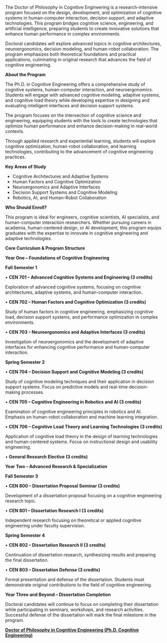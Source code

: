 The Doctor of Philosophy in Cognitive Engineering is a research-intensive program focused on the design, development, and optimization of cognitive systems in human-computer interaction, decision support, and adaptive technologies. This program bridges cognitive science, engineering, and artificial intelligence, preparing students to create innovative solutions that enhance human performance in complex environments.

Doctoral candidates will explore advanced topics in cognitive architectures, neuroergonomics, decision modeling, and human-robot collaboration. The program emphasizes both theoretical foundations and practical applications, culminating in original research that advances the field of cognitive engineering.

**About the Program**

The Ph.D. in Cognitive Engineering offers a comprehensive study of cognitive systems, human-computer interaction, and neuroergonomics. Students will engage with advanced cognitive modeling, adaptive systems, and cognitive load theory while developing expertise in designing and evaluating intelligent interfaces and decision support systems.

The program focuses on the intersection of cognitive science and engineering, equipping students with the tools to create technologies that optimize human performance and enhance decision-making in real-world contexts.

Through applied research and experiential learning, students will explore cognitive optimization, human-robot collaboration, and learning technologies, contributing to the advancement of cognitive engineering practices.

**Key Areas of Study**

- Cognitive Architectures and Adaptive Systems
- Human Factors and Cognitive Optimization
- Neuroergonomics and Adaptive Interfaces
- Decision Support Systems and Cognitive Modeling
- Robotics, AI, and Human-Robot Collaboration

**Who Should Enroll?**

This program is ideal for engineers, cognitive scientists, AI specialists, and human-computer interaction researchers. Whether pursuing careers in academia, human-centered design, or AI development, this program equips graduates with the expertise to innovate in cognitive engineering and adaptive technologies.

**Core Curriculum & Program Structure**

**Year One – Foundations of Cognitive Engineering**

**Fall Semester 1**

•	**CEN 701 – Advanced Cognitive Systems and Engineering (3 credits)**

Exploration of advanced cognitive systems, focusing on cognitive architectures, adaptive systems, and human-computer interaction.

•	**CEN 702 – Human Factors and Cognitive Optimization (3 credits)**

Study of human factors in cognitive engineering, emphasizing cognitive load, decision support systems, and performance optimization in complex environments.

•	**CEN 703 – Neuroergonomics and Adaptive Interfaces (3 credits)**

Investigation of neuroergonomics and the development of adaptive interfaces for enhancing cognitive performance and human-computer interaction.

**Spring Semester 2**

•	**CEN 704 – Decision Support and Cognitive Modeling (3 credits)**

Study of cognitive modeling techniques and their application in decision support systems. Focus on predictive models and real-time decision-making processes.

•	**CEN 705 – Cognitive Engineering in Robotics and AI (3 credits)**

Examination of cognitive engineering principles in robotics and AI. Emphasis on human-robot collaboration and machine learning integration.

•	**CEN 706 – Cognitive Load Theory and Learning Technologies (3 credits)**

Application of cognitive load theory in the design of learning technologies and human-centered systems. Focus on instructional design and usability engineering.

•	**General Research Elective (3 credits)**

**Year Two – Advanced Research & Specialization**

**Fall Semester 3**

•	**CEN 800 – Dissertation Proposal Seminar (3 credits)**

Development of a dissertation proposal focusing on a cognitive engineering research topic.

•	**CEN 801 – Dissertation Research I (3 credits)**

Independent research focusing on theoretical or applied cognitive engineering under faculty supervision.

**Spring Semester 4**

•	**CEN 802 – Dissertation Research II (3 credits)**

Continuation of dissertation research, synthesizing results and preparing the final dissertation.

•	**CEN 803 – Dissertation Defense (3 credits)**

Formal presentation and defense of the dissertation. Students must demonstrate original contributions to the field of cognitive engineering.

**Year Three and Beyond – Dissertation Completion**

Doctoral candidates will continue to focus on completing their dissertation while participating in seminars, workshops, and research activities. Successful defense of the dissertation will mark the final milestone in the program.

[**Doctor of Philosophy in Cognitive Engineering (Ph.D. Cognitive Engineering)**](https://www.notion.so/Doctor-of-Philosophy-in-Cognitive-Engineering-Ph-D-Cognitive-Engineering-1952c2ffeee2804ead9bf1b119bc034d?pvs=21)
